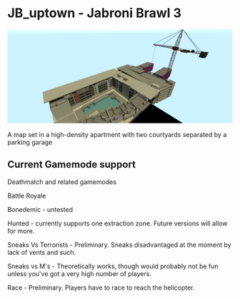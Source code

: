 # JB_uptown - Jabroni Brawl 3

![Screenshot of the map from above, taken 08/22/2024](jb_uptown.png)

A map set in a high-density apartment with two courtyards separated by a parking garage

## Current Gamemode support

Deathmatch and related gamemodes

Battle Royale

Bonedemic - untested

Hunted - currently supports one extraction zone. Future versions will allow for more.

Sneaks Vs Terrorists - Preliminary. Sneaks disadvantaged at the moment by lack of vents and such.

Sneaks vs M's - Theoretically works, though would probably not be fun unless you've got a very high number of players.

Race - Preliminary. Players have to race to reach the helicopter.
